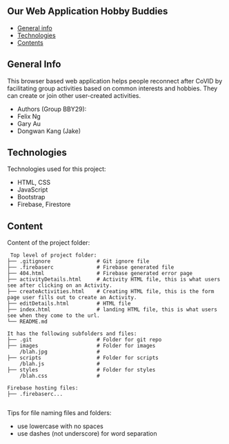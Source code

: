 ## Our Web Application Hobby Buddies

* [General info](#general-info)
* [Technologies](#technologies)
* [Contents](#content)

## General Info
This browser based web application helps people reconnect after CoVID by facilitating group activities based on common interests and hobbies. They can create or join other user-created activities.

* Authors (Group BBY29): 
* Felix Ng
* Gary Au
* Dongwan Kang (Jake)
	
## Technologies
Technologies used for this project:
* HTML, CSS
* JavaScript
* Bootstrap 
* Firebase, Firestore
	
## Content
Content of the project folder:

```
 Top level of project folder: 
├── .gitignore               # Git ignore file
├── .firebaserc              # Firebase generated file
├── 404.html                 # Firebase generated error page
├── activityDetails.html     # Activity HTML file, this is what users see after clicking on an Activity.
├── createActivities.html    # Creating HTML file, this is the form page user fills out to create an Activity.
├── editDetails.html         # HTML file
├── index.html               # landing HTML file, this is what users see when they come to the url.
└── README.md

It has the following subfolders and files:
├── .git                     # Folder for git repo
├── images                   # Folder for images
    /blah.jpg                # 
├── scripts                  # Folder for scripts
    /blah.js                 # 
├── styles                   # Folder for styles
    /blah.css                # 

Firebase hosting files: 
├── .firebaserc...


```

Tips for file naming files and folders:
* use lowercase with no spaces
* use dashes (not underscore) for word separation

